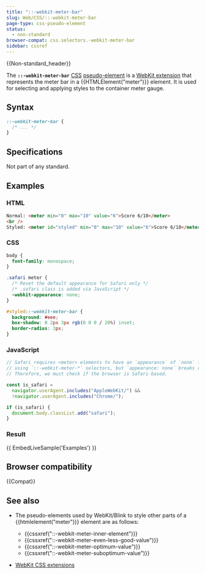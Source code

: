 ```yaml
---
title: "::-webkit-meter-bar"
slug: Web/CSS/::-webkit-meter-bar
page-type: css-pseudo-element
status:
  - non-standard
browser-compat: css.selectors.-webkit-meter-bar
sidebar: cssref
---
```

{{Non-standard_header}}

The **`::-webkit-meter-bar`** [CSS](/en-US/docs/Web/CSS) [pseudo-element](/en-US/docs/Glossary/Pseudo-element) is a [WebKit extension](/en-US/docs/Web/CSS/WebKit_Extensions) that represents the meter bar in a {{HTMLElement("meter")}} element. It is used for selecting and applying styles to the container meter gauge.

## Syntax

```css
::-webkit-meter-bar {
  /* ... */
}
```

## Specifications

Not part of any standard.

## Examples

### HTML

```html
Normal: <meter min="0" max="10" value="6">Score 6/10</meter>
<br />
Styled: <meter id="styled" min="0" max="10" value="6">Score 6/10</meter>
```

### CSS

```css
body {
  font-family: monospace;
}

.safari meter {
  /* Reset the default appearance for Safari only */
  /* .safari class is added via JavaScript */
  -webkit-appearance: none;
}

#styled::-webkit-meter-bar {
  background: #eee;
  box-shadow: 0 2px 3px rgb(0 0 0 / 20%) inset;
  border-radius: 3px;
}
```

### JavaScript

```js
// Safari requires <meter> elements to have an `appearance` of `none` for custom styling
// using `::-webkit-meter-*` selectors, but `appearance: none` breaks rendering on Chrome.
// Therefore, we must check if the browser is Safari-based.

const is_safari =
  navigator.userAgent.includes("AppleWebKit/") &&
  !navigator.userAgent.includes("Chrome/");

if (is_safari) {
  document.body.classList.add("safari");
}
```

### Result

{{ EmbedLiveSample('Examples') }}

## Browser compatibility

{{Compat}}

## See also

- The pseudo-elements used by WebKit/Blink to style other parts of a {{htmlelement("meter")}} element are as follows:

  - {{cssxref("::-webkit-meter-inner-element")}}
  - {{cssxref("::-webkit-meter-even-less-good-value")}}
  - {{cssxref("::-webkit-meter-optimum-value")}}
  - {{cssxref("::-webkit-meter-suboptimum-value")}}

- [WebKit CSS extensions](/en-US/docs/Web/CSS/WebKit_Extensions)
